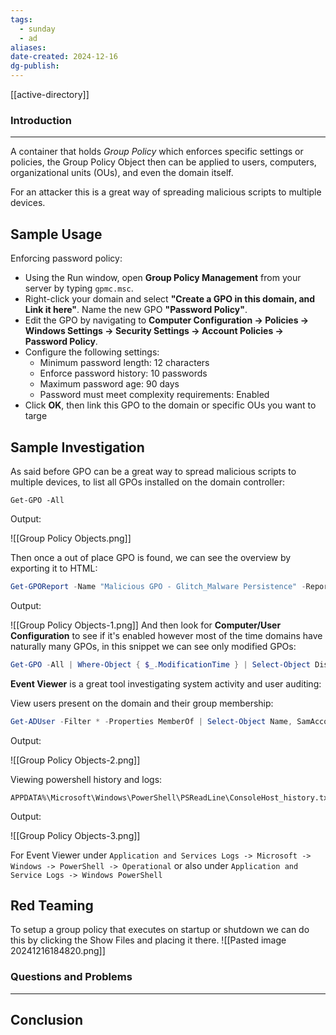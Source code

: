 ```yaml
---
tags:
  - sunday
  - ad
aliases: 
date-created: 2024-12-16
dg-publish:
---
```

[[active-directory]]
### Introduction 
---
A container that holds _Group Policy_ which enforces specific settings or policies, the Group Policy Object then can be applied to users, computers, organizational units (OUs), and even the domain itself.

For an attacker this is a great way of spreading malicious scripts to multiple devices.
## Sample Usage
Enforcing password policy:

- Using the Run window, open **Group Policy Management** from your server by typing `gpmc.msc`.
- Right-click your domain and select **"Create a GPO in this domain, and Link it here"**. Name the new GPO **"Password Policy"**.
- Edit the GPO by navigating to **Computer Configuration -> Policies -> Windows Settings -> Security Settings -> Account Policies -> Password Policy**.
- Configure the following settings:
    - Minimum password length: 12 characters
    - Enforce password history: 10 passwords
    - Maximum password age: 90 days
    - Password must meet complexity requirements: Enabled
- Click **OK**, then link this GPO to the domain or specific OUs you want to targe
## Sample Investigation

As said before GPO can be a great way to spread malicious scripts to multiple devices, to list all GPOs installed on the domain controller:

```
Get-GPO -All
```

Output:

![[Group Policy Objects.png]]

Then once a out of place GPO is found, we can see the overview by exporting it to HTML:

```powershell
Get-GPOReport -Name "Malicious GPO - Glitch_Malware Persistence" -ReportType HTML -Path ".\set.html"
```

Output:

![[Group Policy Objects-1.png]]
And then look for **Computer/User Configuration** to see if it's enabled however most of the time domains have naturally many GPOs, in this snippet we can see only modified GPOs:

```powershell
Get-GPO -All | Where-Object { $_.ModificationTime } | Select-Object DisplayName, ModificationTime
```

**Event Viewer** is a great tool investigating system activity and user auditing:

View users present on the domain and their group membership:

```powershell
Get-ADUser -Filter * -Properties MemberOf | Select-Object Name, SamAccountName, @{Name="Groups";Expression={$_.MemberOf}}
```

Output:

![[Group Policy Objects-2.png]]

Viewing powershell history and logs:

```
APPDATA%\Microsoft\Windows\PowerShell\PSReadLine\ConsoleHost_history.txt
```

Output:

![[Group Policy Objects-3.png]]

For Event Viewer under `Application and Services Logs -> Microsoft -> Windows -> PowerShell -> Operational` or also under `Application and Service Logs -> Windows PowerShell`

## Red Teaming

To setup a group policy that executes on startup or shutdown we can do this by clicking the Show Files and placing it there.
![[Pasted image 20241216184820.png]]



### Questions and Problems
---
## Conclusion


